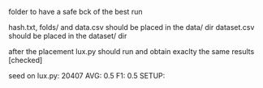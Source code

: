 folder to have a safe bck of the best run

hash.txt, folds/ and data.csv should be placed in the data/ dir
dataset.csv should be placed in the dataset/ dir

after the placement lux.py should run and obtain exaclty the same results [checked]

seed on lux.py: 20407
AVG: 0.5
F1: 0.5
SETUP: 

